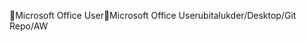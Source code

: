 Microsoft Office User                                 M i c r o s o f t   O f f i c e   U s e r   u b i t a l u k d e r / D e s k t o p / G i t   R e p o / A W 